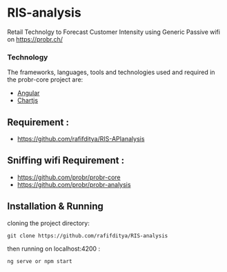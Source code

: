 # RIS-analysis

Retail Technolgy to Forecast Customer Intensity using Generic Passive wifi on https://probr.ch/  


### Technology

The frameworks, languages, tools and technologies used and required in the probr-core project are:

* [Angular](https://www.angular.io/)
* [Chartjs](http://chartjs.io/)


## Requirement :
  - https://github.com/rafifditya/RIS-APIanalysis


## Sniffing wifi Requirement :
  - https://github.com/probr/probr-core
  - https://github.com/probr/probr-analysis

## Installation & Running
cloning the project directory:
```
git clone https://github.com/rafifditya/RIS-analysis

```
then running on localhost:4200 :
```
ng serve or npm start
```
